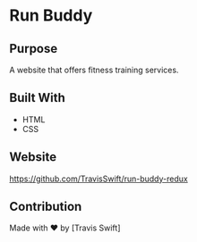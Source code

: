 # Run Buddy

## Purpose
A website that offers fitness training services.

## Built With
* HTML
* CSS

## Website
https://github.com/TravisSwift/run-buddy-redux

## Contribution
Made with ❤️ by [Travis Swift]



 

